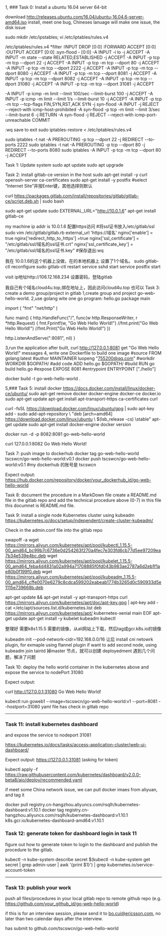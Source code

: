 
1, ### Task 0: Install a ubuntu 16.04 server 64-bit

download http://releases.ubuntu.com/16.04/ubuntu-16.04.6-server-amd64.iso install, meet one bug, Chineses lanuage will make one issue, the disk issue

sudo mkdir /etc/ipstables; vi /etc/iptables/rules.v4

/etc/iptables/rules.v4 
*filter :INPUT DROP [0:0] 
:FORWARD ACCEPT [0:0] 
:OUTPUT ACCEPT [0:0] 
:syn-flood - [0:0] -A INPUT -i lo -j ACCEPT 
-A INPUT -m state --state RELATED,ESTABLISHED -j ACCEPT 
-A INPUT -p tcp -m tcp --dport 22 -j ACCEPT 
-A INPUT -p tcp -m tcp --dport 80 -j ACCEPT 
-A INPUT -p tcp -m tcp --dport 2222 -j ACCEPT 
-A INPUT -p tcp -m tcp --dport 8080 -j ACCEPT 
-A INPUT -p tcp -m tcp --dport 8081 -j ACCEPT 
-A INPUT -p tcp -m tcp --dport 8082 -j ACCEPT 
-A INPUT -p tcp -m tcp --dport 31080 -j ACCEPT 
-A INPUT -p tcp -m tcp --dport 31081 -j ACCEPT

-A INPUT -p icmp -m limit --limit 100/sec --limit-burst 100 -j ACCEPT 
-A INPUT -p icmp -m limit --limit 1/s --limit-burst 10 -j ACCEPT 
-A INPUT -p tcp -m tcp --tcp-flags FIN,SYN,RST,ACK SYN -j syn-flood 
-A INPUT -j REJECT --reject-with icmp-host-prohibited 
-A syn-flood -p tcp -m limit --limit 3/sec --limit-burst 6 -j RETURN 
-A syn-flood -j REJECT --reject-with icmp-port-unreachable COMMIT

:wq save to exit sudo iptables-restore < /etc/iptables/rules.v4


sudo iptables -t nat -A PREROUTING -p tcp --dport 22 -j REDIRECT --to-ports 2222 
sudo iptables -t nat -A PREROUTING -p tcp --dport 80 -j REDIRECT --to-ports 8080 
sudo iptables -A INPUT -p tcp -m tcp --dport 80 -j ACCEPT

Task 1: Update system
sudo apt update sudo apt upgrade

Task 2: install gitlab-ce version in the host
sudo apt-get install -y curl openssh-server ca-certificates sudo apt-get install -y postfix #select “Internet Site”并按Enter键，其他选择则默认

curl https://packages.gitlab.com/install/repositories/gitlab/gitlab-ce/script.deb.sh | sudo bash

sudo apt-get update sudo EXTERNAL_URL="http://10.0.1.6" apt-get install gitlab-ce

my machine ip addr is  10.0.1.6
配置https访问 #将ssl证书放入/etc/gitlab/ssl 
sudo vim /etc/gitlab/gitlab.rb 
external_url 'https://域名' nginx['enable'] = true 
nginx['redirect_http_to_https'] =true 
nginx['ssl_certificate'] = "/etc/gitlab/ssl/域名的ssl证书.crt" 
nginx['ssl_certificate_key'] = "/etc/gitlab/ssl/域名的ssl证书.key" 
#保存退出:wq

我在 10.0.1.6的这个机器上没做，在的本地机器上 设置了1个域名。
sudo gitlab-ctl reconfigure sudo gitlab-ctl restart service sshd start service postfix start

visit ip地址http://106.12.168.234 设置密码，登陆gitlab

我自己有个域名cloud4u.top,绑在地址上，因此访问cloud4u.top 也可以
Task 3: create a demo group/project in gitlab
1,create group and project go-web-hello-world. 2,use golang wite one go program: hello.go package main

import ( "fmt" "net/http" )

func main() { http.HandleFunc("/", func(w http.ResponseWriter, r *http.Request) { fmt.Fprintf(w, "Go Web Hello World!") //fmt.print("Go Web Hello World!") //fmt.Print("Go Web Hello World!") })

http.ListenAndServe(":8081", nil)
}

3,run the application after built, curl http://127.0.0.1:8081 get "Go Web Hello World!" messages 4, write one Dockerfile to build one image
#source FROM golang:latest #author MAINTAINER luopeng "755200@qq.com" #workdir WORKDIR $GOPATH/ #add code ADD hello.go $GOPATH/ #build RUN go build hello.go #expose EXPOSE 8081 #entrypoint ENTRYPOINT ["./hello"]

docker build -t go-web-hello-world .

5,### Task 5: install docker https://docs.docker.com/install/linux/docker-ce/ubuntu/ sudo apt-get remove docker docker-engine docker-ce docker.io sudo apt-get update apt-get install apt-transport-https ca-certificates curl

curl -fsSL https://download.docker.com/linux/ubuntu/gpg | sudo apt-key add - 
sudo add-apt-repository \ "deb [arch=amd64] https://download.docker.com/linux/ubuntu \ $(lsb_release -cs) \stable" apt-get update 
sudo apt-get install docker-engine 
docker version

docker run -d -p 8082:8081 go-web-hello-world

curl 127.0.0.1:8082 Go Web Hello World!

Task 7: push image to dockerhub
docker tag go-web-hello-world tscswcn/go-web-hello-world:v0.1 
docker push tscswcn/go-web-hello-world:v0.1 #my dockerhub 的账号是 tscswcn

Expect output: https://hub.docker.com/repository/docker/your_dockerhub_id/go-web-hello-world

Task 8: document the procedure in a MarkDown file
create a README.md file in the gitlab repo and add the technical procedure above (0-7) in this file
this documnet is README.md file.

Task 9: install a single node Kubernetes cluster using kubeadm
https://kubernetes.io/docs/setup/independent/create-cluster-kubeadm/

Check in the admin.conf file into the gitlab repo 

swapoff -a 
wget https://mirrors.aliyun.com/kubernetes/apt/pool/kubectl_1.15.5-00_amd64_bc99b7c6736e0d254263f270a4fec7e303fd6cb77d5ee97209ea7b34e539e4bc.deb 
wget https://mirrors.aliyun.com/kubernetes/apt/pool/kubelet_1.15.5-00_amd64_feba4d4831a02a994a71708885f0fd043b983ae2787a6d2eb1f1ae80b0f199f0.deb 
wget https://mirrors.aliyun.com/kubernetes/apt/pool/kubeadm_1.15.5-00_amd64_cffe0070e6279c8cdca599202eabeab1774b3265d0c590933d5e1115e739668b.deb

apt-get update && apt-get install -y apt-transport-https 
curl https://mirrors.aliyun.com/kubernetes/apt/doc/apt-key.gpg | apt-key add - cat </etc/apt/sources.list.d/kubernetes.list deb https://mirrors.aliyun.com/kubernetes/apt/ kubernetes-xenial main EOF 
apt-get update 
apt-get install -y kubelet kubeadm kubectl

整理好 需要k8s1.15.5 需要的镜像，从ali网站上下载，然后tag成gcr.k8s.io的镜像

kubeadm init --pod-network-cidr=192.168.0.0/16 让后 
install  cni netowrk plugin, for exmaple using  flannel plugin
if want to add second node, using  kubeadm join 
taintd 掉master 节点，就可以创建 deployedment 遇到几个问题，解决了问题


Task 10: deploy the hello world container
in the kubernetes above and expose the service to nodePort 31080

Expect output:

curl http://127.0.0.1:31080
Go Web Hello World!

kubectl run goweb1 --image=tscswcn/go-web-hello-world:v1 --port=8081 --hostport=31080
yaml file has check in gitlab repo


------------------------------------

### Task 11: install kubernetes dashboard

and expose the service to nodeport 31081

https://kubernetes.io/docs/tasks/access-application-cluster/web-ui-dashboard/

Expect output: https://127.0.0.1:31081 (asking for token)

kubectl apply -f https://raw.githubusercontent.com/kubernetes/dashboard/v2.0.0-beta8/aio/deploy/recommended.yaml

if meet some China network issue, we can pull docker imaes from aliyuan, and tag it  

docker pull registry.cn-hangzhou.aliyuncs.com/rsqlh/kubernetes-dashboard:v1.10.1
docker tag registry.cn-hangzhou.aliyuncs.com/rsqlh/kubernetes-dashboard:v1.10.1 k8s.gcr.io/kubernetes-dashboard-amd64:v1.10.1 





### Task 12: generate token for dashboard login in task 11

figure out how to generate token to login to the dashboard and publish the procedure to the gitlab.

kubectl -n kube-system describe secret $(kubectl -n kube-system get secret | grep admin-user | awk '{print $1}') | grep kubernetes.io/service-account-token

--------------------------------------

### Task 13: publish your work

push all files/procedures in your local gitlab repo to remote github repo (e.g. https://github.com/your_github_id/go-web-hello-world)

if this is for an interview session, please send it to bo.cui@ericsson.com, no later than two calendar days after the interview.

has submit to github.com/tscswcn/go-web-hello-world






 













